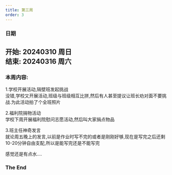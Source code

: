 ```yaml
---
title: 第三周
order: 3
---
```


### 日期  
**开始: 20240310 周日**  
**结束: 20240316 周六**  
---

### 本周内容:  
1.学校开展活动,隔壁班发起挑战  
没错,学校又开展活动,班级与班级相互比拼,然后有人甚至提议让班长劝对面不要挑战.为此活动拍了个全班照片  

2.福利院捐物活动  
学校下周开展福利院慰问志愿活动,然后叫大家捐点物品   

3.班主任神奇发言  
就论周五晚上的发言,以前是作业时写不完的或者是刚刚好够,现在是写完之后还剩10-20分钟自由支配,所以是能写完还是不能写完  

感觉还是有点水....  

### The End